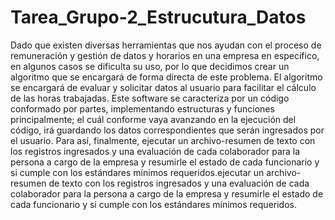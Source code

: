 # Tarea_Grupo-2_Estrucutura_Datos
Dado que existen diversas herramientas que nos ayudan con el proceso de remuneración y gestión de datos y horarios en una empresa en específico, en algunos casos se dificulta su uso, por lo que decidimos crear un algoritmo que se encargará de forma directa de este problema. El algoritmo se encargará de evaluar y solicitar datos al usuario para facilitar el cálculo de las horas trabajadas. Este software se caracteriza por un código conformado por partes, implementando estructuras y funciones principalmente; el cuál conforme vaya avanzando en la ejecución del código, irá guardando los datos correspondientes que serán ingresados por el usuario. Para así, finalmente, ejecutar un archivo-resumen de texto con los registros ingresados y una evaluación de cada colaborador para la persona a cargo de la empresa y resumirle el estado de cada funcionario y si cumple con los estándares mínimos requeridos.ejecutar un archivo-resumen de texto con los registros ingresados y una evaluación de cada colaborador para la persona a cargo de la empresa y resumirle el estado de cada funcionario y si cumple con los estándares mínimos requeridos.        
